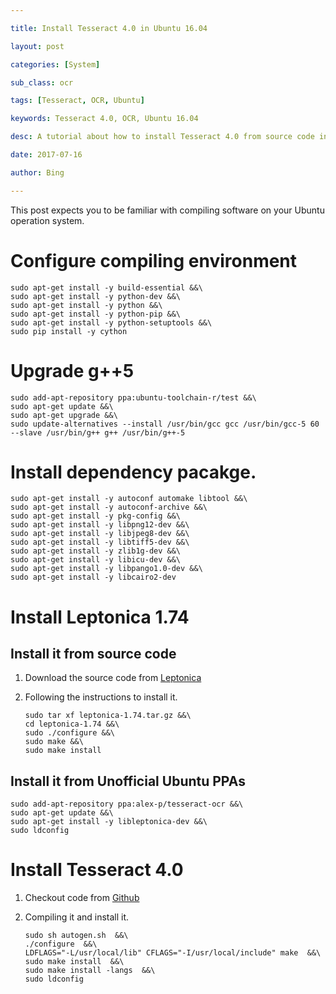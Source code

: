```yaml
---

title: Install Tesseract 4.0 in Ubuntu 16.04

layout: post

categories: [System]

sub_class: ocr

tags: [Tesseract, OCR, Ubuntu]

keywords: Tesseract 4.0, OCR, Ubuntu 16.04

desc: A tutorial about how to install Tesseract 4.0 from source code in Ubuntu 16.04

date: 2017-07-16

author: Bing

---
```


This post expects you to be familiar with compiling software on your Ubuntu operation system.

Configure compiling environment
===============================

```
sudo apt-get install -y build-essential &&\
sudo apt-get install -y python-dev &&\
sudo apt-get install -y python &&\
sudo apt-get install -y python-pip &&\
sudo apt-get install -y python-setuptools &&\
sudo pip install -y cython
```

Upgrade g++5
============

```
sudo add-apt-repository ppa:ubuntu-toolchain-r/test &&\
sudo apt-get update &&\
sudo apt-get upgrade &&\
sudo update-alternatives --install /usr/bin/gcc gcc /usr/bin/gcc-5 60 --slave /usr/bin/g++ g++ /usr/bin/g++-5
```

Install dependency pacakge.
===========================

```
sudo apt-get install -y autoconf automake libtool &&\
sudo apt-get install -y autoconf-archive &&\
sudo apt-get install -y pkg-config &&\
sudo apt-get install -y libpng12-dev &&\
sudo apt-get install -y libjpeg8-dev &&\
sudo apt-get install -y libtiff5-dev &&\
sudo apt-get install -y zlib1g-dev &&\
sudo apt-get install -y libicu-dev &&\
sudo apt-get install -y libpango1.0-dev &&\
sudo apt-get install -y libcairo2-dev
```

Install Leptonica 1.74
======================

Install it from source code
---------------------------

1.	Download the source code from [Leptonica](http://www.leptonica.org/download.html)

2.	Following the instructions to install it.

	```
	sudo tar xf leptonica-1.74.tar.gz &&\
	cd leptonica-1.74 &&\
	sudo ./configure &&\
	sudo make &&\
	sudo make install
	```

Install it from Unofficial Ubuntu PPAs
--------------------------------------

```
sudo add-apt-repository ppa:alex-p/tesseract-ocr &&\
sudo apt-get update &&\
sudo apt-get install -y libleptonica-dev &&\
sudo ldconfig
```

Install Tesseract 4.0
=====================

1.	Checkout code from [Github](https://github.com/tesseract-ocr/tesseract)

2.	Compiling it and install it.

	```
	sudo sh autogen.sh  &&\
	./configure  &&\
	LDFLAGS="-L/usr/local/lib" CFLAGS="-I/usr/local/include" make  &&\
	sudo make install  &&\
	sudo make install -langs  &&\
	sudo ldconfig
	```
